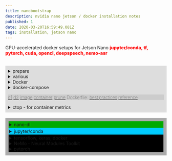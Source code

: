 ```yaml
---
title: nanobootstrap
description: nvidia nano jetson / docker installation notes
published: 1
date: 2020-03-20T16:59:49.081Z
tags: installation, jetson nano
---
```


GPU-accelerated docker setups for Jetson Nano
<span style="color:#f00;font-weight:800;">jupyter/conda, tf, pytorch, cuda, opencl, deepspeech, nemo-asr</span>


<br />
<div style="background-color:#ddd;padding:8px;">

<details>
<summary>prepare</summary>
  
```bash
sudo apt-get update
sudo apt-get install nano screen curl apt-utils
sudo apt-get install libffi-dev python-openssl

sudo apt-get install libnvidia-container-tools nvidia-container-runtime
sudo apt-get install cuda*
more ?
```
</details>

<details>
<summary>various</summary>

<details>
<summary>Jetson Nano Board</summary>

  cpu: ARMv8
SD image: Ubuntu 18.04 LTS port (with native x64 support)
user space apps / kernel arch are aarch64 / arm64 (64-bit)
l4t - linux for tegra
  
 [jetson board support architecture](https://docs.nvidia.com/jetson/archives/l4t-archived/l4t-3231/index.html) + module description
[l4t packages](https://docs.nvidia.com/jetson/archives/l4t-archived/l4t-3231/index.html#page/Tegra%2520Linux%2520Driver%2520Package%2520Development%2520Guide%2Fquick_start.html%23wwpID0EVHA)
[nano software features](https://docs.nvidia.com/jetson/archives/l4t-archived/l4t-3231/index.html#page/Tegra%2520Linux%2520Driver%2520Package%2520Development%2520Guide%2Fsoftware_features_jetson_nano.html%23wwconnect_header)

![jetson_bsp_architecture.png](/jetson_bsp_architecture.png){.align-center}
</details>

<details>
<summary>SDK's</summary>

Deep Learning SDK requires [CUDA Toolkit](https://developer.nvidia.com/cuda-toolkit)
https://developer.nvidia.com/deep-learning-software


NVIDIA SDK Manager / JetPack
https://developer.nvidia.com/embedded/jetpack

**installs**
NVIDIA container runtime (docker integration 0.9.0), OpenCV, VisionWorks, VPI, DALI (input data processing),  NCCL (multi-GPU communication routines), CUDA Toolkit for L4T (c/c++ gpu-acceleration libraries), cuDNN (CUDA library with DL primitives), TensorRT (fast inference engine for production deployment using INT8/FP16 optimized precision with reduced latency), Multimedia API (high-level and lower-level media apis),
Optical Flow SDK (video inference, stereo disparity calculation, depth estimation), Transfer Learning Toolkit SDK for tuning domain specific DNNs, AI-Assisted Annotation SDK for medical imaging), DIGITS (DL GPU training system for image classification, segmentation and object detection), cuBLAS (CPU-accelerated Linear Algebra functionality), cuSPARSE (subroutines for sparse matrices, eg. for natural language processing), Automatic Mixed Precision speedup, DeepStream SDK (C++ API/runtime/toolkit for transcoding, streaming video analytics, inference (situational awareness) through computer vision, intelligent video analysis (IVA) and multi-sensor processing)

---

[installing NVIDIA Jetson SDK Manager](https://www.youtube.com/watch?v=s1QDsa6SzuQ)
**NB.**
This is just for reference, it's easier to just flash the sd card, instead of doing it through the sdk manager.

  needed:
- a nvidia account to download the sdk
- a dedicated [ubuntu installation](https://ubuntu.com/download/desktop) (eg. a [usb flash drive](https://linuxhint.com/run-ubuntu-18-04-from-usb-stick/)) to run [nvidia's sdk manager](https://developer.nvidia.com/nvidia-sdk-manager) is recommended
- 8 GB of memory (and a full-HD screen) according to NVIDIA,I managed with 4GB changing the settings tab in the upper-right of sdk manager: lower the number of concurrent downloads and threads per downloads (slower)
- there's a bug in the partitioning, so after flashing (over usb-eth), the 13 l4t partitions need to be moved to the end of the sdcard (so root partition aligns with free space and so can be resized to use it)

</details>


<details>
<summary>jetson headless</summary>

disable ubuntu desktop

```bash
# the screen will turn black
sudo systemctl enable ssh && sudo systemctl isolate multi-user.target

log in via ssh

# if you like your nano this way you can make the change persist after reboot
sudo systemctl set-default multi-user.target
```
  </details>
  
  <details><summary>install kernel sources</summary>

[link](https://devtalk.nvidia.com/default/topic/1055416/request-install-linux-headers-on-jetson-nano/?offset=9)
https://developer.nvidia.com/embedded/dlc/nv-sdk-manager
find sources_sync.sh in the install path in a subfolder called 'Linux for tegra'
```
./source_sync.sh -k tegra-l4t-r32.1
```
</details>
  
```bash
cp -r /usr/local/cuda/bin/cuda-install-samples-10.0.sh /home/ai
```

http://www.ironspider.ca/format_text/fontstyles.htm

</details>

  
<details>
<summary>Docker</summary>
A container (=running process) interacts with its own private filesystem provided by the docker image, which has the resources required to run an application, eg. code/binary, runtimes, dependencies and other filesystem objects.
  
When running image and generating a container, a new writable“container layer" is created on top of the underlying layers.
All changes made to the running container, such as writing new files, modifying existing files, and deleting files, are written to this thin container layer.

```bash
# update docker 18.09 to 19.03
curl -sSL https://get.docker.com/ | sh
sudo docker version
sudo usermod -aG docker ai

# tests
docker run hello-world
docker run arm64v8/hello-world
docker run -it ubuntu bash
docker container run alpine echo "Hello World"
docker container run arm64v8/alpine echo "Hello World"
```

**nvidia-docker**
  
*l4t*: use container l4t-base:r32.2 for nvidia docker on Jetson ('exec format error' upon running an image indicates usage of unsupported image(x86) on the ARM system)
the **l4t-base** docker image enables l4t applications to be run in a container. It has the necessary contents of the l4t rootfs included within. The platform specific libraries and select device nodes for a particular device are mounted by the NVIDIA container runtime into the l4t-base container from the underlying host, thereby providing necessary dependencies for l4t applications to execute within the container. This approach enables the l4t-base container to be shared between various Jetson devices. **CUDA and TensorRT are ready to use within the l4t-base container** as they are made available from the host by the NVIDIA container runtime.  

[nvidia-docker wiki](https://github.com/NVIDIA/nvidia-docker/wiki)
https://docs.nvidia.com/jetson/l4t/index.html
[l4t-base docker container](https://ngc.nvidia.com/catalog/containers/nvidia:l4t-base)
https://devblogs.nvidia.com/gpu-containers-runtime
[nvidia-docker setup](https://www.youtube.com/watch?v=-Y4T71UDcMY) - access GPU within Docker containers (youtube)
[jetson nano install](https://github.com/collabnix/dockerlabs/tree/master/beginners/install/jetson-nano)
[NVIDIA Container Runtime on Jetson](https://github.com/NVIDIA/nvidia-docker/wiki/NVIDIA-Container-Runtime-on-Jetson)
  
```bash
# allow external applications to connect to the host's X display
xhost +
# allow root user access to running X server
#xhost +si:localuser:root
xhost +si:ai:root  

docker pull nvcr.io/nvidia/l4t-base:r32.3.1

# start a GPU-enabled container  
# docker run --runtime nvidia --network host -it -e DISPLAY=$DISPLAY -v /tmp/.X11-unix/:/tmp/.X11-unix nvcr.io/nvidia/l4t-base:r32.3.1

OK:
docker run -it --rm --net=host --runtime nvidia --gpus all -e DISPLAY=$DISPLAY -v /tmp/.X11-unix/:/tmp/.X11-unix nvcr.io/nvidia/l4t-base:r32.3.1

  
# -it				run in interactive mode
# --rm			delete the container when finished
# --runtime nvidia 	use the NVIDIA container runtime while running the l4t-base container

# --device  mount additional devices
# -v 				mounting directory, bind mount directories and files, also used to mount host’s X11 display in the container filesystem to render video output

# r32.3.1 	tag for the image corresponding to the l4t release 32.3.1
# -d				daemonize


NO:
docker run -it --gpus all -p 5000:5000 nvidia/digits

NO:
docker run --runtime=nvidia --rm -it gcr.io/tensorflow/tensorflow:latest-gpu bash
# https://marmelab.com/blog/2018/03/21/using-nvidia-gpu-within-docker-container.html
docker run --runtime=nvidia --rm -it -v "${PWD}:/app" gcr.io/tensorflow/tensorflow:latest-gpu python /app/benchmark.py cpu 10000
  
# docker run -it --rm --net=host --runtime=nvidia --shm-size=1g -e NVIDIA_VISIBLE_DEVICES=0 --rm nvcr.io/nvidia/pytorch:18.05-py3
```

[building cuda in containers on jetson](https://github.com/NVIDIA/nvidia-docker/wiki/NVIDIA-Container-Runtime-on-Jetson#building-cuda-in-containers-on-jetson)
NVIDIA Container Runtime by default supports use of a limited set of device nodes and associated functionality within the l4t-base containers. https://github.com/NVIDIA/nvidia-docker/wiki/NVIDIA-Container-Runtime-on-Jetson
</details>

  
  
<details><summary>docker-compose</summary>


  
  [docker-compose](https://docs.docker.com/compose/)   
  
```bash
FROM creates a layer from the ubuntu:18.04 Docker image.
COPY adds files from your Docker client’s current directory.
RUN  builds your application with make.
CMD  specifies what command to run within the container.
```

<details><summary>example</summary>

```bash
# Dockerfile
FROM python:3.7-alpine
WORKDIR /code
ENV FLASK_APP app.py
ENV FLASK_RUN_HOST 0.0.0.0
RUN apk add --no-cache gcc musl-dev linux-headers
COPY requirements.txt requirements.txt
RUN pip install -r requirements.txt
COPY . .
CMD ["flask", "run"] 

# docker-compose.yml: 
version: '3'
services:
  web:
    build: .
    ports:
      - "5000:5000"
  redis:
    image: "redis:alpine"

# requirements.txt:
flask
redis
```
```bash  
# run
docker-compose up
docker-compose up -d
docker-compose down

  
```
  </details>

  

  
</details>

<div style="font-weight:100;padding:0px;background-color:#ccc;">

  [d1](https://docs.docker.com/get-started/) [d2](https://docs.docker.com/get-started/part2/) [image](https://docs.docker.com/engine/reference/commandline/image/) [container](https://docs.docker.com/engine/reference/commandline/container/) [prune](https://docs.docker.com/config/pruning/)
Dockerfile: [best practices](https://docs.docker.com/develop/develop-images/dockerfile_best-practices/) [reference](https://docs.docker.com/engine/reference/builder/)
</div>
</details> 




<details><summary>ctop - for container metrics</summary>

  https://github.com/bcicen/ctop
https://ctop.sh

```bash
sudo wget https://github.com/bcicen/ctop/releases/download/v0.7.3/ctop-0.7.3-linux-amd64 -O /usr/local/bin/ctop
sudo chmod +x /usr/local/bin/ctop

Options:
-a					show active containers only
-scale-cpu	show cpu as % of system total
-f <string>	set an initial filter string
-s					select initial container sort field
-r					reverse container sort order
-i					invert default colors
-h					display help dialog

Keybindings
<enter>			open container menu
a						toggle display of all (running and non-running) containers
f						filter displayed containers (esc to clear when open)
s						select container sort field
r						reverse container sort order
o						open single view
l						view container logs (t to toggle timestamp when open)
e						exec shell
S						save current configuration to file
H						toggle ctop header
h						open help dialog
q						quit
```
  
</details>



</div>







<br />

<div style="background-color:#aaa;padding:10px;">

<div style="background-color:#0a0;padding:2px;">

  

  <details><summary>nano-dl</summary>

```bash  
docker pull azmfaridee/nano-dl
```

= new Dockerfile (test)?
```bash
FROM azmfaridee/nano-dl
```
    
    
Dockerfile
```
FROM nvcr.io/nvidia/l4t-base:r32.2.1

ARG DEBIAN_FRONTEND=noninteractive
RUN apt-get update && apt-get install -y --no-install-recommends \
        build-essential \
        curl \
        libfreetype6-dev \
        libhdf5-dev \
        libpng-dev \
        libzmq3-dev \
        pkg-config \
        python3-dev \
        python3-numpy python3-scipy python3-sklearn python3-matplotlib python3-pandas \
        rsync \
        unzip \
        zlib1g-dev \
        zip \
        libjpeg8-dev \
        hdf5-tools \
        libhdf5-serial-dev \
        python3-pip \
        python3-setuptools

RUN  apt-get clean && rm -rf /var/lib/apt/lists/*

RUN pip3 install -U pip -v

# 
RUN pip3 --no-cache-dir install -U -v \
        jupyter \
        grpcio \
        absl-py \
        py-cpuinfo \
        psutil \
        portpicker \
        six mock \
        requests \
        gast \
        h5py \
        astor \
        termcolor \
        protobuf \
        keras \
        keras-applications \
        keras-preprocessing \
        wrapt \
        google-pasta

# tf
RUN pip3 --no-cache-dir install --pre -v --extra-index-url https://developer.download.nvidia.com/compute/redist/jp/v42 \
        tensorflow-gpu==1.14.0+nv19.10


# torch
RUN curl -L https://nvidia.box.com/shared/static/phqe92v26cbhqjohwtvxorrwnmrnfx1o.whl > /tmp/torch-1.3.0-cp36-cp36m-linux_aarch64.whl && \
        pip3 --no-cache-dir -v install /tmp/torch-1.3.0-cp36-cp36m-linux_aarch64.whl && \
        rm  /tmp/torch-1.3.0-cp36-cp36m-linux_aarch64.whl


EXPOSE 8888 6006

RUN mkdir -p /notebooks

CMD ["jupyter", "notebook", "--no-browser", "--ip=0.0.0.0", "--allow-root", "--notebook-dir='/notebooks'"]
```
```bash
docker build .
```

 ```bash  
# run
docker run -it -p 8888:8888 -p 6006:6006 -v /dcode:/notebooks 8ad58b35404d    
# --name nano-dl-container azmfaridee/nano-dl
# --name nano-dl-container 8ad58b35404d
    
```
</details>  

</div>

<div style="background-color:#0cf;padding:2px;">

<details>
  <summary>jupyter/conda</summary>

**install/use Archiconda on a Jetson Nano inside Docker**
https://forums.developer.nvidia.com/t/anaconda-for-jetson-nano/74286
https://github.com/Archiconda/build-tools/releases
https://github.com/Archiconda/build-tools/releases/tag/0.2.3

  click/download:
Archiconda3-0.2.3-Linux-aarch64.sh
$ bash Archiconda3-0.2.3-Linux-aarch64.sh
  
Docker Image including Jupyter notebooks in the "jupyter" image:
https://github.com/helmuthva/jetson/blob/master/workflow/deploy/jupyter/src/Dockerfile
The build instructions in the Dockerfiles can be easily replicated on the host in case you don't want to use Docker.

https://github.com/helmuthva/jetson/blob/master/workflow/deploy/ml-base/src/Dockerfile
Overall "ml-base" project:
https://github.com/helmuthva/jetson
 </details>
</div>


<div style="background-color:#000;padding:2px;">
<details>
  <summary>tensorflow, keras, docker</summary>
  
https://github.com/Tony607/jetson_nvidia_dockers
https://www.dlology.com/blog/how-to-run-keras-model-on-jetson-nano-in-nvidia-docker-container/
  
```
sudo docker pull docker.io/zcw607/jetson:r1.0.1
sudo docker run --runtime nvidia --network host -it -e DISPLAY=$DISPLAY -v /tmp/.X11-unix/:/tmp/.X11-unix zcw607/jetson:r1.0.1
```
</details>
  
  
  
  
  

<details>
  <summary>NeMo - Neural Modules Toolkit</summary>
  Neural Modules toolkit for conversational AI, speech and NLP networks.
Collections of ASR, NLP and TTS modules representing data layers, encoders, decoders, language models, loss functions, or methods of combining activations. NeMo allows the combination and re-use of those building blocks (while providing a level of semantic correctness checking via its neural type system). Pretrained models: 
 
  **Jasper, Quartznet, Transformer, Tacotron2, Waveglow**

  https://nvidia.github.io/NeMo/installation.html
  
**Requirements**
Python >= 3.6
CUDA >= 10.0
cuDNN >= 7.6
[APEX](https://github.com/NVIDIA/apex)
PyTorch >=1.2
NCCL >= 2.4 (recomended for distr. training)
 

NOPE (all for x86):  
```
docker pull nvcr.io/nemo/nemo_asr_app_img:v1.0
wget https://ngc.nvidia.com/catalog/models/nvidia:quartznet15x5
wget https://ngc.nvidia.com/catalog/models/nvidia:wsj_quartznet_15x5
```

https://ngc.nvidia.com/catalog/containers/nvidia:nemo
```
sudo docker pull nvcr.io/nvidia/nemo:v0.9

sudo docker run --runtime=nvidia -it --rm -v --shm-size=8g -p 8888:8888 -p 6006:6006 --ulimit memlock=-1 --ulimit stack=67108864 nvcr.io/nvidia/nemo:v0.9

sudo docker run --runtime=nvidia -it --rm -v <nemo_github_folder>:/NeMo --shm-size=8g -p 8888:8888 -p 6006:6006 --ulimit memlock=-1 --ulimit stack=67108864 nvcr.io/nvidia/nemo:v0.9
```

</details>

  
<details>
  <summary>pytorch</summary>
  
  https://bharathgs.github.io/Awesome-pytorch-list/

  [apex extension](https://github.com/NVIDIA/apex)


  
NOPE (x86):
```
sudo docker pull nvcr.io/nvidia/pytorch:20.02-py3
```
</div></details>
  


</div>
  





  
